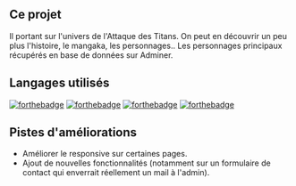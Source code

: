## Ce projet

Il portant sur l'univers de l'Attaque des Titans. On peut en découvrir un peu plus l'histoire, le mangaka, les personnages..
Les personnages principaux récupérés en base de données sur Adminer.

## Langages utilisés
[![forthebadge](https://img.shields.io/badge/Bootstrap-563D7C?style=for-the-badge&logo=bootstrap&logoColor=white)](https://forthebadge.com)
[![forthebadge](https://img.shields.io/badge/PHP-777BB4?style=for-the-badge&logo=php&logoColor=white)](https://forthebadge.com)
[![forthebadge](https://img.shields.io/badge/HTML5-E34F26?style=for-the-badge&logo=html5&logoColor=white)](https://forthebadge.com)
[![forthebadge](https://img.shields.io/badge/CSS3-1572B6?style=for-the-badge&logo=css3&logoColor=white)](https://forthebadge.com)

## Pistes d'améliorations
- Améliorer le responsive sur certaines pages.
- Ajout de nouvelles fonctionnalités (notamment sur un formulaire de contact qui enverrait réellement un mail à l'admin).
